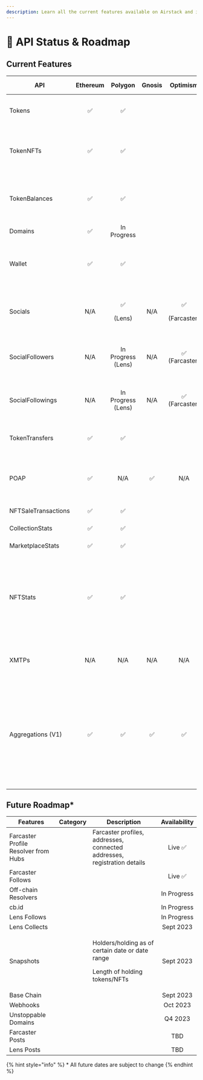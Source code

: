 ```yaml
---
description: Learn all the current features available on Airstack and its future roadmap.
---
```


# 🚦 API Status & Roadmap

## Current Features

<table data-full-width="true"><thead><tr><th width="214">API</th><th width="125" align="center">Ethereum</th><th width="166" align="center">Polygon</th><th width="116" align="center">Gnosis</th><th width="123" align="center">Optimism</th><th width="166" align="center">Off-Chain</th><th width="100">Details</th></tr></thead><tbody><tr><td>Tokens</td><td align="center">✅</td><td align="center">✅</td><td align="center"></td><td align="center"></td><td align="center"></td><td>ERC20, ERC721, ERC1155, ERC6551</td></tr><tr><td>TokenNFTs</td><td align="center">✅</td><td align="center">✅</td><td align="center"></td><td align="center"></td><td align="center"></td><td>ERC721, ERC1155, ERC6551, Metadata, Resized Images</td></tr><tr><td>TokenBalances</td><td align="center">✅</td><td align="center">✅</td><td align="center"></td><td align="center"></td><td align="center"></td><td>Token Holders of ERC20, ERC721, ERC1155, ERC6551</td></tr><tr><td>Domains</td><td align="center">✅</td><td align="center">In Progress</td><td align="center"></td><td align="center"></td><td align="center"></td><td>ENS</td></tr><tr><td>Wallet</td><td align="center">✅</td><td align="center">✅</td><td align="center"></td><td align="center"></td><td align="center"></td><td>ERC20, ERC721, ERC1155, ERC6551, Socials, POAPs</td></tr><tr><td>Socials</td><td align="center">N/A</td><td align="center"><p>✅</p><p>(Lens)</p></td><td align="center">N/A</td><td align="center"><p>✅</p><p>(Farcaster)</p></td><td align="center"><p>✅</p><p>(Farcaster Hubs)</p></td><td>Profile Resolver: Farcaster (Optimism), Lens (Polygon)</td></tr><tr><td>SocialFollowers</td><td align="center">N/A</td><td align="center">In Progress (Lens)</td><td align="center">N/A</td><td align="center">✅<br>(Farcaster)</td><td align="center"><p>✅</p><p>(Farcaster Hubs)</p></td><td>Followers of users on Farcaster</td></tr><tr><td>SocialFollowings</td><td align="center">N/A</td><td align="center">In Progress (Lens)</td><td align="center">N/A</td><td align="center">✅<br>(Farcaster)</td><td align="center"><p>✅</p><p>(Farcaster Hubs)</p></td><td>Following of users on  Farcaster</td></tr><tr><td>TokenTransfers</td><td align="center">✅</td><td align="center">✅</td><td align="center"></td><td align="center"></td><td align="center"></td><td>ERC20, ERC721, ERC1155, ERC6551</td></tr><tr><td>POAP</td><td align="center">✅</td><td align="center">N/A</td><td align="center">✅</td><td align="center">N/A</td><td align="center"></td><td>All POAP event holders, all POAPs held by wallet, images</td></tr><tr><td>NFTSaleTransactions</td><td align="center">✅</td><td align="center">✅</td><td align="center"></td><td align="center"></td><td align="center"></td><td>Opensea, Blur Rarible</td></tr><tr><td>CollectionStats</td><td align="center">✅</td><td align="center">✅</td><td align="center"></td><td align="center"></td><td align="center"></td><td>Opensea, Blur Rarible</td></tr><tr><td>MarketplaceStats</td><td align="center">✅</td><td align="center">✅</td><td align="center"></td><td align="center"></td><td align="center"></td><td>Opensea, Blur Rarible</td></tr><tr><td>NFTStats</td><td align="center">✅</td><td align="center">✅</td><td align="center"></td><td align="center"></td><td align="center"></td><td>Opensea, Blur Rarible – Marketplace stats, Collection stats, NFT stats by day, week, month, year, lifetime</td></tr><tr><td>XMTPs</td><td align="center">N/A</td><td align="center">N/A</td><td align="center">N/A</td><td align="center">N/A</td><td align="center">✅</td><td>Lookup whether user(s) has XMTP messaging</td></tr><tr><td>Aggregations (V1)</td><td align="center">✅</td><td align="center">✅</td><td align="center">✅</td><td align="center">✅</td><td align="center"></td><td>Show me who holds X and Y (e.g. Devcon POAP and BAYC, or all Farcaster users who have Farcon and Purple, or all Lens users who attended ETH Lisbon)</td></tr></tbody></table>

## Future Roadmap\*

<table><thead><tr><th>Features</th><th data-type="select">Category</th><th>Description</th><th align="center">Availability</th></tr></thead><tbody><tr><td>Farcaster Profile Resolver from Hubs</td><td></td><td>Farcaster profiles, addresses, connected addresses, registration details</td><td align="center">Live ✅</td></tr><tr><td>Farcaster Follows</td><td></td><td></td><td align="center">Live ✅</td></tr><tr><td>Off-chain Resolvers</td><td></td><td></td><td align="center">In Progress</td></tr><tr><td>cb.id</td><td></td><td></td><td align="center">In Progress</td></tr><tr><td>Lens Follows</td><td></td><td></td><td align="center">In Progress</td></tr><tr><td>Lens Collects</td><td></td><td></td><td align="center">Sept 2023</td></tr><tr><td>Snapshots</td><td></td><td><p>Holders/holding as of certain date or date range</p><p></p><p>Length of holding tokens/NFTs</p></td><td align="center">Sept 2023</td></tr><tr><td>Base Chain</td><td></td><td></td><td align="center">Sept 2023</td></tr><tr><td>Webhooks</td><td></td><td></td><td align="center">Oct 2023</td></tr><tr><td>Unstoppable Domains</td><td></td><td></td><td align="center">Q4 2023</td></tr><tr><td>Farcaster Posts</td><td></td><td></td><td align="center">TBD</td></tr><tr><td>Lens Posts</td><td></td><td></td><td align="center">TBD</td></tr></tbody></table>

{% hint style="info" %}
\* All future dates are subject to change
{% endhint %}
